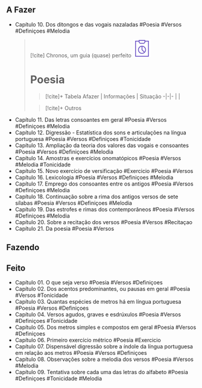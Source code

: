 ## A Fazer
- Capítulo 10. Dos ditongos e das vogais nazaladas #Poesia #Versos #Definiçoes #Melodia  
  > [!cite] Chronos, um guia (quase) perfeito
  > ![image](.attachments/b2fd7590c0525b35c9718d836807c55484cd9317.svg) 
  > # Poesia
  > >  [!cite]+ Tabela
  > >  Afazer | Informações | Situação
  > > -|-|-
  > > | |
  > 
  > > [!cite]+ Outros
- Capítulo 11. Das letras consoantes em geral #Poesia #Versos #Definiçoes #Melodia  
- Capítulo 12. Digressão - Estatística dos sons e articulações na língua portuguesa #Poesia #Versos #Definiçoes #Tonicidade  
- Capítulo 13. Ampliação da teoria dos valores das vogais e consoantes #Poesia #Versos #Definiçoes #Melodia  
- Capítulo 14. Amostras e exercícios onomatópicos #Poesia #Versos #Melodia #Tonicidade  
- Capítulo 15. Novo exercício de versificação #Exercicio #Poesia #Versos  
- Capítulo 16. Lexicologia #Poesia #Versos #Definiçoes #Melodia  
- Capítulo 17. Emprego dos consoantes entre os antigos #Poesia #Versos #Definiçoes #Melodia  
- Capítulo 18. Continuação sobre a rima dos antigos versos de sete sílabas #Poesia #Versos #Definiçoes #Melodia  
- Capítulo 19. Das estrofes e rimas dos contemporâneos #Poesia #Versos #Definiçoes #Melodia  
- Capítulo 20. Sobre a recitação dos versos #Poesia #Versos #Recitaçao  
- Capítulo 21. Da poesia #Poesia #Versos  

## Fazendo

## Feito
- Capítulo 01. O  que  seja verso #Poesia #Versos #Definiçoes  
- Capítulo 02. Dos acentos predominantes, ou pausas em geral #Poesia #Versos #Tonicidade  
- Capítulo 03. Quantas espécies de metros há em língua portuguesa #Poesia #Versos #Definiçoes  
- Capítulo 04. Versos  agudos,  graves  e  esdrúxulos #Poesia #Versos #Definiçoes #Tonicidade  
- Capítulo 05. Dos  metros  simples  e  compostos  em geral #Poesia #Versos #Definiçoes  
- Capítulo 06. Primeiro exercício métrico #Poesia #Exercicio  
- Capítulo 07. Dispensável digressão sobre a índole da língua portuguesa em relação aos metros #Poesia #Versos #Definiçoes  
- Capítulo 08. Observações sobre a melodia dos versos #Poesia #Versos #Melodia  
- Capítulo 09. Tentativa sobre cada uma das letras do alfabeto #Poesia #Definiçoes #Tonicidade #Melodia  